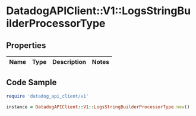 # DatadogAPIClient::V1::LogsStringBuilderProcessorType

## Properties

| Name | Type | Description | Notes |
| ---- | ---- | ----------- | ----- |

## Code Sample

```ruby
require 'datadog_api_client/v1'

instance = DatadogAPIClient::V1::LogsStringBuilderProcessorType.new()
```

